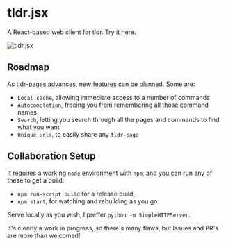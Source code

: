 # tldr.jsx
A React-based web client for [tldr](https://github.com/tldr-pages/tldr). Try it [here](http://www.ostera.io/tldr.jsx).

![tldr.jsx](https://s3.amazonaws.com/ostera.io/tldr.jsx_screenshot.jpg)

## Roadmap

As [tldr-pages](https://github.com/tldr-pages/tldr) advances, new features can be planned. Some are:

* `Local cache`, allowing immediate access to a number of commands
* `Autocompletion`, freeing you from remembering all those command names
* `Search`, letting you search through all the pages and commands to find what you want
* `Unique urls`, to easily share any `tldr-page`

## Collaboration Setup

It requires a working `node` environment with `npm`, and you can run any of these to get a build:

* `npm run-script build` for a release build, 
* `npm start`, for watching and rebuilding as you go

Serve locally as you wish, I preffer `python -m SimpleHTTPServer`.

It's clearly a work in progress, so there's many flaws, but Issues and PR's are more than welcomed! 

